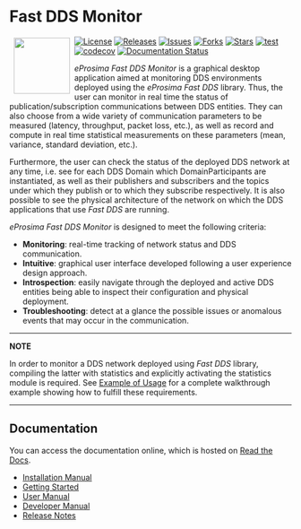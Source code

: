 # Fast DDS Monitor

<a href="http://www.eprosima.com"><img src="https://encrypted-tbn3.gstatic.com/images?q=tbn:ANd9GcSd0PDlVz1U_7MgdTe0FRIWD0Jc9_YH-gGi0ZpLkr-qgCI6ZEoJZ5GBqQ" align="left" hspace="8" vspace="2" width="100" height="100" ></a>


[![License](https://img.shields.io/github/license/eProsima/Fast-DDS-monitor.svg)](https://www.gnu.org/licenses/gpl-3.0.en.html)
[![Releases](https://img.shields.io/github/v/release/eProsima/Fast-DDS-monitor?sort=semver)](https://github.com/eProsima/Fast-DDS-monitor/releases)
[![Issues](https://img.shields.io/github/issues/eProsima/Fast-DDS-monitor.svg)](https://github.com/eProsima/Fast-DDS-monitor/issues)
[![Forks](https://img.shields.io/github/forks/eProsima/Fast-DDS-monitor.svg)](https://github.com/eProsima/Fast-DDS-monitor/network/members)
[![Stars](https://img.shields.io/github/stars/eProsima/Fast-DDS-monitor.svg)](https://github.com/eProsima/Fast-RTPS/stargazers)
[![test](https://github.com/eProsima/Fast-DDS-monitor/actions/workflows/test.yml/badge.svg)](https://github.com/eProsima/Fast-DDS-monitor/actions/workflows/test.yml)
[![codecov](https://codecov.io/gh/eProsima/Fast-DDS-monitor/branch/main/graph/badge.svg?token=6NA5PVA9QL)](https://codecov.io/gh/eProsima/Fast-DDS-monitor)
[![Documentation Status](https://readthedocs.org/projects/fast-dds-monitor/badge/?version=latest)](https://fast-dds-monitor.readthedocs.io/en/latest/)

*eProsima Fast DDS Monitor* is a graphical desktop application aimed at monitoring DDS environments deployed using the
*eProsima Fast DDS* library.
Thus, the user can monitor in real time the status of publication/subscription communications between DDS entities.
They can also choose from a wide variety of communication parameters to be measured (latency, throughput, packet loss,
etc.), as well as record and compute in real time statistical measurements on these parameters
(mean, variance, standard deviation, etc.).

Furthermore, the user can check the status of the deployed DDS network at any time, i.e. see for each DDS
Domain which DomainParticipants are instantiated, as well as their publishers and subscribers and the topics
under which they publish or to which they subscribe respectively.
It is also possible to see the physical architecture of the network on which the DDS applications that use *Fast DDS*
are running.

*eProsima Fast DDS Monitor* is designed to meet the following criteria:

* **Monitoring**: real-time tracking of network status and DDS communication.
* **Intuitive**: graphical user interface developed following a user experience design approach.
* **Introspection**: easily navigate through the deployed and active DDS entities being able to inspect their
   configuration and physical deployment.
* **Troubleshooting**: detect at a glance the possible issues or anomalous events that may occur in the communication.

---
**NOTE**

In order to monitor a DDS network deployed using *Fast DDS* library, compiling the latter with statistics and
explicitly activating the statistics module is required. See [Example of Usage](https://fast-dds-monitor.readthedocs.io/en/latest/rst/getting_started/tutorial.html)
for a complete walkthrough example showing how to fulfill these requirements.

---

## Documentation

You can access the documentation online, which is hosted on [Read the Docs](https://fast-dds-monitor.readthedocs.io/en/latest/index.html).

* [Installation Manual](https://fast-dds-monitor.readthedocs.io/en/latest/rst/installation/linux.html)
* [Getting Started](https://fast-dds-monitor.readthedocs.io/en/latest/rst/getting_started/entities.html)
* [User Manual](https://fast-dds-monitor.readthedocs.io/en/latest/rst/user_manual/initialize_monitoring.html)
* [Developer Manual](https://fast-dds-monitor.readthedocs.io/en/latest/rst/developer_manual/installation/sources/linux.html)
* [Release Notes](https://fast-dds-monitor.readthedocs.io/en/latest/rst/notes/notes.html)
